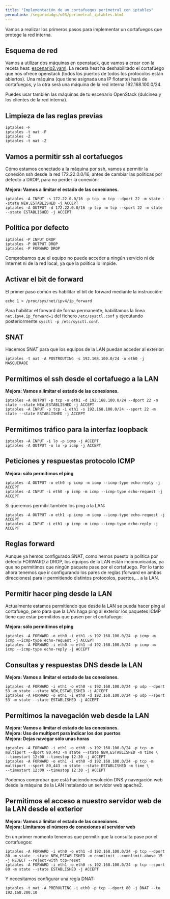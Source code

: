 ```yaml
---
title: "Implementación de un cortafuegos perimetral con iptables"
permalink: /seguridadgs/u03/perimetral_iptables.html
---
```


Vamos a realizar los primeros pasos para implementar un cortafuegos que protege la red interna.

## Esquema de red

Vamos a utilizar dos máquinas en openstack, que vamos a crear con la receta heat: [escenario2.yaml](escenario2.yaml). La receta heat ha deshabilitado el cortafuego que nos ofrece openstack (todos los puertos de todos los protocolos están abiertos). Una máquina (que tiene asignada una IP flotante) hará de cortafuegos, y la otra será una máquina de la red interna 192.168.100.0/24.

Puedes usar también las máquinas de tu escenario OpenStack (dulcinea y los clientes de la red interna).

## Limpieza de las reglas previas

    iptables -F
    iptables -t nat -F
    iptables -Z
    iptables -t nat -Z

## Vamos a permitir ssh al cortafuegos

Cómo estamos conectado a la máquina por ssh, vamos a permitir la conexión ssh desde la red 172.22.0.0/16, antes de cambiar las políticas por defecto a DROP, para no perder la conexión:

**Mejora: Vamos a limitar el estado de las conexiones.**

    iptables -A INPUT -s 172.22.0.0/16 -p tcp -m tcp --dport 22 -m state --state NEW,ESTABLISHED -j ACCEPT
    iptables -A OUTPUT -d 172.22.0.0/16 -p tcp -m tcp --sport 22 -m state --state ESTABLISHED -j ACCEPT

## Política por defecto

    iptables -P INPUT DROP
    iptables -P OUTPUT DROP
    iptables -P FORWARD DROP

Comprobamos que el equipo no puede acceder a ningún servicio ni de Internet ni de la red local, ya que la política lo impide.

## Activar el bit de forward

El primer paso común es habilitar el bit de forward mediante la instrucción:

    echo 1 > /proc/sys/net/ipv4/ip_forward

Para habilitar el forward de forma permanente, habilitamos la línea `net.ipv4.ip_forward=1` del fichero `/etc/sysctl.conf` y ejecutando posteriormente `sysctl -p /etc/sysctl.conf`.

## SNAT

Hacemos SNAT para que los equipos de la LAN puedan acceder al exterior:

    iptables -t nat -A POSTROUTING -s 192.168.100.0/24 -o eth0 -j MASQUERADE

## Permitimos el ssh desde el cortafuego a la LAN

**Mejora: Vamos a limitar el estado de las conexiones.**

    iptables -A OUTPUT -p tcp -o eth1 -d 192.168.100.0/24 --dport 22 -m state --state NEW,ESTABLISHED -j ACCEPT
    iptables -A INPUT -p tcp -i eth1 -s 192.168.100.0/24 --sport 22 -m state --state ESTABLISHED -j ACCEPT

## Permitimos tráfico para la interfaz loopback

    iptables -A INPUT -i lo -p icmp -j ACCEPT
    iptables -A OUTPUT -o lo -p icmp -j ACCEPT

## Peticiones y respuestas protocolo ICMP

**Mejora: sólo permitimos el ping**

    iptables -A OUTPUT -o eth0 -p icmp -m icmp --icmp-type echo-reply -j ACCEPT
    iptables -A INPUT -i eth0 -p icmp -m icmp --icmp-type echo-request -j ACCEPT

Si queremos permitir también los ping a la LAN:

    iptables -A OUTPUT -o eth1 -p icmp -m icmp --icmp-type echo-request -j ACCEPT
    iptables -A INPUT -i eth1 -p icmp -m icmp --icmp-type echo-reply -j ACCEPT

## Reglas forward

Aunque ya hemos configurado SNAT, como hemos puesto la política por defecto FORWARD a DROP, los equipos de la LAN están incomunicadas, ya que no permitimos que ningún paquete pase por el cortafuego. Por lo tanto ahora tenemos que ir configurando los pares de reglas (forward en ambas direcciones) para ir permitiendo distintos protocolos, puertos,... a la LAN.

## Permitir hacer ping desde la LAN

Actualmente estamos permitiendo que desde la LAN se pueda hacer ping al cortafuego, pero para que la LAN haga ping al exterior los paquetes ICMP tiene que estar permitidos que pasen por el cortafuego:

**Mejora: sólo permitimos el ping**

    iptables -A FORWARD -o eth0 -i eth1 -s 192.168.100.0/24 -p icmp -m icmp --icmp-type echo-request -j ACCEPT
    iptables -A FORWARD -i eth0 -o eth1 -d 192.168.100.0/24 -p icmp -m icmp --icmp-type echo-reply -j ACCEPT
    
## Consultas y respuestas DNS desde la LAN

**Mejora: Vamos a limitar el estado de las conexiones.**

    iptables -A FORWARD -i eth1 -o eth0 -s 192.168.100.0/24 -p udp --dport 53 -m state --state NEW,ESTABLISHED -j ACCEPT
    iptables -A FORWARD -o eth1 -i eth0 -d 192.168.100.0/24 -p udp --sport 53 -m state --state ESTABLISHED -j ACCEPT


## Permitimos la navegación web desde la LAN

**Mejora: Vamos a limitar el estado de las conexiones.**<br/>
**Mejora: Uso de multiport para indicar los dos puertos**<br/>
**Mejora: Dejas navegar sólo unas horas**<br/>



    iptables -A FORWARD -i eth1 -o eth0 -s 192.168.100.0/24 -p tcp -m multiport --dport 80,443 -m state --state NEW,ESTABLISHED -m time \
    --timestart 12:00 --timestop 12:30 -j ACCEPT
    iptables -A FORWARD -o eth1 -i eth0 -d 192.168.100.0/24 -p tcp -m multiport --sport 80,443 -m state --state ESTABLISHED -m time \
    --timestart 12:00 --timestop 12:30 -j ACCEPT
    
Podemos comprobar que está haciendo resolución DNS y navegación web desde la máquina de la LAN instalando un servidor web apache2.


## Permitimos el acceso a nuestro servidor web de la LAN desde el exterior

**Mejora: Vamos a limitar el estado de las conexiones.**<br/>
**Mejora: Limitamos el número de conexiones al servidor web**<br/>

En un primer momento tenemos que permitir que la consulta pase por el cortafuegos:

    iptables -A FORWARD -i eth0 -o eth1 -d 192.168.100.0/24 -p tcp --dport 80 -m state --state NEW,ESTABLISHED -m connlimit --connlimit-above 15 -j REJECT --reject-with tcp-reset
    iptables -A FORWARD -i eth1 -o eth0 -s 192.168.100.0/24 -p tcp --sport 80 -m state --state ESTABLISHED -j ACCEPT

Y necesitamos configurar una regla DNAT:

    iptables -t nat -A PREROUTING -i eth0 -p tcp --dport 80 -j DNAT --to 192.168.200.10

